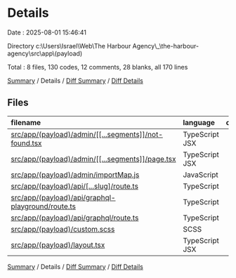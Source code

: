 # Details

Date : 2025-08-01 15:46:41

Directory c:\\Users\\Israel\\Web\\The Harbour Agency\\_\\the-harbour-agency\\src\\app\\(payload)

Total : 8 files,  130 codes, 12 comments, 28 blanks, all 170 lines

[Summary](results.md) / Details / [Diff Summary](diff.md) / [Diff Details](diff-details.md)

## Files
| filename | language | code | comment | blank | total |
| :--- | :--- | ---: | ---: | ---: | ---: |
| [src/app/(payload)/admin/\[\[...segments\]\]/not-found.tsx](/src/app/(payload)/admin/%5B%5B...segments%5D%5D/not-found.tsx) | TypeScript JSX | 17 | 2 | 6 | 25 |
| [src/app/(payload)/admin/\[\[...segments\]\]/page.tsx](/src/app/(payload)/admin/%5B%5B...segments%5D%5D/page.tsx) | TypeScript JSX | 17 | 2 | 6 | 25 |
| [src/app/(payload)/admin/importMap.js](/src/app/(payload)/admin/importMap.js) | JavaScript | 48 | 0 | 2 | 50 |
| [src/app/(payload)/api/\[...slug\]/route.ts](/src/app/(payload)/api/%5B...slug%5D/route.ts) | TypeScript | 16 | 2 | 2 | 20 |
| [src/app/(payload)/api/graphql-playground/route.ts](/src/app/(payload)/api/graphql-playground/route.ts) | TypeScript | 4 | 2 | 2 | 8 |
| [src/app/(payload)/api/graphql/route.ts](/src/app/(payload)/api/graphql/route.ts) | TypeScript | 4 | 2 | 3 | 9 |
| [src/app/(payload)/custom.scss](/src/app/(payload)/custom.scss) | SCSS | 0 | 0 | 1 | 1 |
| [src/app/(payload)/layout.tsx](/src/app/(payload)/layout.tsx) | TypeScript JSX | 24 | 2 | 6 | 32 |

[Summary](results.md) / Details / [Diff Summary](diff.md) / [Diff Details](diff-details.md)